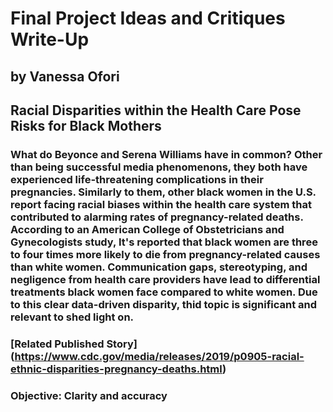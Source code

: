# Final Project Ideas and Critiques Write-Up
## by Vanessa Ofori

## Racial Disparities within the Health Care Pose Risks for Black Mothers
### What do Beyonce and Serena Williams have in common? Other than being successful media phenomenons, they both have experienced life-threatening complications in their pregnancies. Similarly to them, other black women in the U.S. report facing racial biases within the health care system that contributed to alarming rates of pregnancy-related deaths. According to an American College of Obstetricians and Gynecologists study, It's reported that black women are three to four times more likely to die from pregnancy-related causes than white women. Communication gaps, stereotyping, and negligence from health care providers have lead to differential treatments black women face compared to white women. Due to this clear data-driven disparity, thid topic is significant and relevant to shed light on.
### [Related Published Story] (https://www.cdc.gov/media/releases/2019/p0905-racial-ethnic-disparities-pregnancy-deaths.html)
### Objective: Clarity and accuracy
